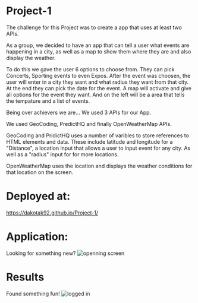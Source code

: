 # Project-1

The challenge for this Project was to create a app that uses at least two APIs.

As a group, we decided to have an app that can tell a user what events are happening in a city, as well as a map to show them where they are and also display the weather. 

To do this we gave the user 6 options to choose from. They can pick Concerts, Sporting events to even Expos. After the event was choosen, the user will enter in a city they want and what radius they want from that city. At the end they can pick the date for the event. A map will activate and give all options for the event they want. And on the left will be a area that tells the tempature and a list of events.

Being over achievers we are... We used 3 APIs for our App.

We used GeoCoding, PredictHQ and finally OpenWeatherMap APIs.

GeoCoding and PridictHQ uses a number of varibles to store references to HTML elements and data. These include latitude and longitude for a "Distance", a location input that allows a user to input event for any city. As well as a "radius" input for for more locations.

OpenWeatherMap uses the location and displays the weather conditions for that location on the screen.



# Deployed at:
https://dakotak92.github.io/Project-1/

# Application:
Looking for something new?
![openning screen](https://github.com/DakotaK92/Project-1/assets/46942706/8a17ddc2-95a0-40de-8a19-08acb11694ba)

# Results
Found something fun!
![logged in](https://github.com/DakotaK92/Project-1/assets/46942706/f899046d-63c8-41ca-8776-360f3cb6ee63)
